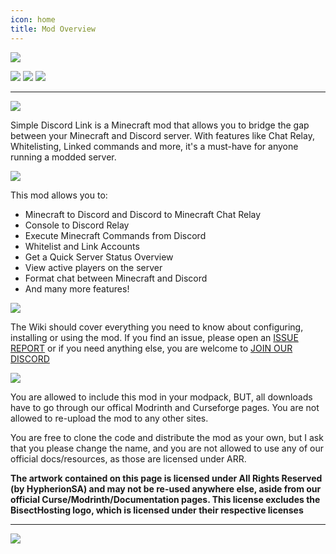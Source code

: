 ```yaml
---
icon: home
title: Mod Overview
---
```

![](https://cdn.firstdark.dev/artpacks/sdlink/banner.png)

[![](https://img.shields.io/badge/Forge/Fabric-Download%20Here-yellow.svg)](https://www.curseforge.com/minecraft/mc-mods/simple-discord-link-bot-forge-fabric-spigot/) [![](https://img.shields.io/badge/Jenkins-Development%20Builds-red.svg)](https://ci.hypherionmc.me/job/Simple%20Discord%20Link/) [![](https://img.shields.io/badge/Discord-First%20Dark%20Development-blue.svg)](https://discord.firstdark.dev)
***
![](https://cdn.firstdark.dev/artpacks/sdlink/overview.png)

Simple Discord Link is a Minecraft mod that allows you to bridge the gap between your Minecraft and Discord server. With features like Chat Relay, Whitelisting, Linked commands and more, it's a must-have for anyone running a modded server.
&nbsp;

![](https://cdn.firstdark.dev/artpacks/sdlink/features.png)

This mod allows you to:

* Minecraft to Discord and Discord to Minecraft Chat Relay
* Console to Discord Relay
* Execute Minecraft Commands from Discord
* Whitelist and Link Accounts
* Get a Quick Server Status Overview
* View active players on the server
* Format chat between Minecraft and Discord
* And many more features!

![](https://cdn.firstdark.dev/artpacks/sdlink/help_and_support.png)

The Wiki should cover everything you need to know about configuring, installing or using the mod. If you find an issue, please open an [ISSUE REPORT](https://github.com/hypherionmc/sdlink/issues) or if you need anything else, you are welcome to [JOIN OUR DISCORD](https://discord.firstdark.dev)

![](https://cdn.firstdark.dev/artpacks/sdlink/permissions.png)

You are allowed to include this mod in your modpack, BUT, all downloads have to go through our offical Modrinth and Curseforge pages. You are not allowed to re-upload the mod to any other sites.

You are free to clone the code and distribute the mod as your own, but I ask that you please change the name, and you are not allowed to use any of our official docs/resources, as those are licensed under ARR.

**The artwork contained on this page is licensed under All Rights Reserved (by HypherionSA) and may not be re-used anywhere else, aside from our official Curse/Modrinth/Documentation pages. This license excludes the BisectHosting logo, which is licensed under their respective licenses**

* * *

[![](https://cdn.firstdark.dev/artpacks/sdlink/bisect_banner.png)](https://bisecthosting.com/grinched)
